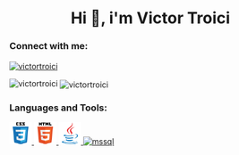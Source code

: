 <h1 align="center">Hi 👋, i'm Victor Troici</h1>

<h3 align="left">Connect with me:</h3>
<p align="left">
<a href="https://linkedin.com/in/victortroici" target="blank"><img align="center" src="https://raw.githubusercontent.com/rahuldkjain/github-profile-readme-generator/master/src/images/icons/Social/linked-in-alt.svg" alt="victortroici" height="30" width="40" /></a>
</p>



<p><img align="left" src="https://github-readme-stats.vercel.app/api/top-langs?username=victortroici&show_icons=true&locale=en&layout=compact" alt="victortroici" /></p>

<a>&nbsp;<img align="center" src="https://github-readme-stats.vercel.app/api?username=victortroici&show_icons=true&locale=en" alt="victortroici" /></a>

<h3 align="left">Languages and Tools:</h3>
<p align="left"> <a href="https://www.w3schools.com/css/" target="_blank" rel="noreferrer"> <img src="https://raw.githubusercontent.com/devicons/devicon/master/icons/css3/css3-original-wordmark.svg" alt="css3" width="40" height="40"/> </a> <a href="https://www.w3.org/html/" target="_blank" rel="noreferrer"> <img src="https://raw.githubusercontent.com/devicons/devicon/master/icons/html5/html5-original-wordmark.svg" alt="html5" width="40" height="40"/> </a> <a href="https://www.java.com" target="_blank" rel="noreferrer"> <img src="https://raw.githubusercontent.com/devicons/devicon/master/icons/java/java-original.svg" alt="java" width="40" height="40"/> </a> <a href="https://www.microsoft.com/en-us/sql-server" target="_blank" rel="noreferrer"> <img src="https://www.svgrepo.com/show/303229/microsoft-sql-server-logo.svg" alt="mssql" width="40" height="40"/> </a> </p>

